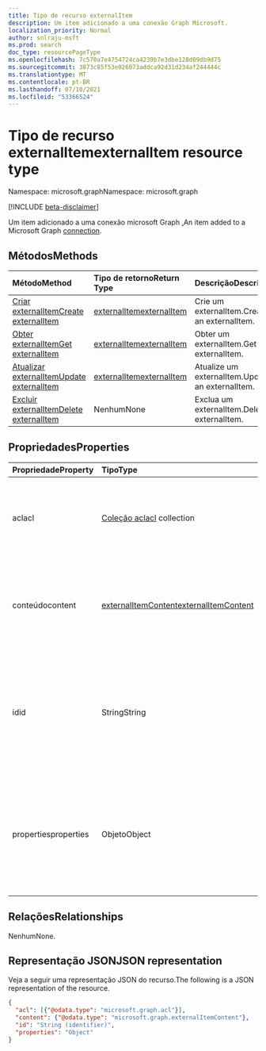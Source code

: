 ```yaml
---
title: Tipo de recurso externalItem
description: Um item adicionado a uma conexão Graph Microsoft.
localization_priority: Normal
author: snlraju-msft
ms.prod: search
doc_type: resourcePageType
ms.openlocfilehash: 7c570a7e4754724ca4239b7e3dbe128d09db9d75
ms.sourcegitcommit: 3873c85f53e026073addca92d31d234af244444c
ms.translationtype: MT
ms.contentlocale: pt-BR
ms.lasthandoff: 07/10/2021
ms.locfileid: "53366524"
---
```

# <a name="externalitem-resource-type"></a><span data-ttu-id="1fa59-103">Tipo de recurso externalItem</span><span class="sxs-lookup"><span data-stu-id="1fa59-103">externalItem resource type</span></span>

<span data-ttu-id="1fa59-104">Namespace: microsoft.graph</span><span class="sxs-lookup"><span data-stu-id="1fa59-104">Namespace: microsoft.graph</span></span>

[!INCLUDE [beta-disclaimer](../../includes/beta-disclaimer.md)]

<span data-ttu-id="1fa59-105">Um item adicionado a uma conexão microsoft Graph [.](externalconnection.md)</span><span class="sxs-lookup"><span data-stu-id="1fa59-105">An item added to a Microsoft Graph [connection](externalconnection.md).</span></span> 

## <a name="methods"></a><span data-ttu-id="1fa59-106">Métodos</span><span class="sxs-lookup"><span data-stu-id="1fa59-106">Methods</span></span>

| <span data-ttu-id="1fa59-107">Método</span><span class="sxs-lookup"><span data-stu-id="1fa59-107">Method</span></span>                                                        | <span data-ttu-id="1fa59-108">Tipo de retorno</span><span class="sxs-lookup"><span data-stu-id="1fa59-108">Return Type</span></span>                     | <span data-ttu-id="1fa59-109">Descrição</span><span class="sxs-lookup"><span data-stu-id="1fa59-109">Description</span></span> |
|:--------------------------------------------------------------|:--------------------------------|:--|
| [<span data-ttu-id="1fa59-110">Criar externalItem</span><span class="sxs-lookup"><span data-stu-id="1fa59-110">Create externalItem</span></span>](../api/externalconnection-put-items.md) | [<span data-ttu-id="1fa59-111">externalItem</span><span class="sxs-lookup"><span data-stu-id="1fa59-111">externalItem</span></span>](externalitem.md) | <span data-ttu-id="1fa59-112">Crie um externalItem.</span><span class="sxs-lookup"><span data-stu-id="1fa59-112">Create an externalItem.</span></span> |
| [<span data-ttu-id="1fa59-113">Obter externalItem</span><span class="sxs-lookup"><span data-stu-id="1fa59-113">Get externalItem</span></span>](../api/externalitem-get.md)                | [<span data-ttu-id="1fa59-114">externalItem</span><span class="sxs-lookup"><span data-stu-id="1fa59-114">externalItem</span></span>](externalitem.md) | <span data-ttu-id="1fa59-115">Obter um externalItem.</span><span class="sxs-lookup"><span data-stu-id="1fa59-115">Get an externalItem.</span></span>    |
| [<span data-ttu-id="1fa59-116">Atualizar externalItem</span><span class="sxs-lookup"><span data-stu-id="1fa59-116">Update externalItem</span></span>](../api/externalitem-update.md)          | [<span data-ttu-id="1fa59-117">externalItem</span><span class="sxs-lookup"><span data-stu-id="1fa59-117">externalItem</span></span>](externalitem.md) | <span data-ttu-id="1fa59-118">Atualize um externalItem.</span><span class="sxs-lookup"><span data-stu-id="1fa59-118">Update an externalItem.</span></span> |
| [<span data-ttu-id="1fa59-119">Excluir externalItem</span><span class="sxs-lookup"><span data-stu-id="1fa59-119">Delete externalItem</span></span>](../api/externalitem-delete.md)          | <span data-ttu-id="1fa59-120">Nenhum</span><span class="sxs-lookup"><span data-stu-id="1fa59-120">None</span></span>                            | <span data-ttu-id="1fa59-121">Exclua um externalItem.</span><span class="sxs-lookup"><span data-stu-id="1fa59-121">Delete an externalItem.</span></span> |

## <a name="properties"></a><span data-ttu-id="1fa59-122">Propriedades</span><span class="sxs-lookup"><span data-stu-id="1fa59-122">Properties</span></span>

| <span data-ttu-id="1fa59-123">Propriedade</span><span class="sxs-lookup"><span data-stu-id="1fa59-123">Property</span></span>   | <span data-ttu-id="1fa59-124">Tipo</span><span class="sxs-lookup"><span data-stu-id="1fa59-124">Type</span></span>                     | <span data-ttu-id="1fa59-125">Descrição</span><span class="sxs-lookup"><span data-stu-id="1fa59-125">Description</span></span>                          |
|:-----------|:-------------------------|:-------------------------------------|
| <span data-ttu-id="1fa59-126">acl</span><span class="sxs-lookup"><span data-stu-id="1fa59-126">acl</span></span>        | <span data-ttu-id="1fa59-127">[Coleção acl](acl.md)</span><span class="sxs-lookup"><span data-stu-id="1fa59-127">[acl](acl.md) collection</span></span> | <span data-ttu-id="1fa59-128">Uma matriz de entradas de controle de acesso.</span><span class="sxs-lookup"><span data-stu-id="1fa59-128">An array of access control entries.</span></span> <span data-ttu-id="1fa59-129">Cada entrada especifica o acesso concedido a um usuário ou grupo.</span><span class="sxs-lookup"><span data-stu-id="1fa59-129">Each entry specifies the access granted to a user or group.</span></span> <span data-ttu-id="1fa59-130">Obrigatório.</span><span class="sxs-lookup"><span data-stu-id="1fa59-130">Required.</span></span> |
| <span data-ttu-id="1fa59-131">conteúdo</span><span class="sxs-lookup"><span data-stu-id="1fa59-131">content</span></span>    | [<span data-ttu-id="1fa59-132">externalItemContent</span><span class="sxs-lookup"><span data-stu-id="1fa59-132">externalItemContent</span></span>](externalitemcontent.md) | <span data-ttu-id="1fa59-133">Uma representação em texto sem texto do conteúdo do item.</span><span class="sxs-lookup"><span data-stu-id="1fa59-133">A plain-text  representation of the contents of the item.</span></span> <span data-ttu-id="1fa59-134">O texto nesta propriedade é indexado em texto completo.</span><span class="sxs-lookup"><span data-stu-id="1fa59-134">The text in this property is full-text indexed.</span></span> <span data-ttu-id="1fa59-135">Opcional.</span><span class="sxs-lookup"><span data-stu-id="1fa59-135">Optional.</span></span> |
| <span data-ttu-id="1fa59-136">id</span><span class="sxs-lookup"><span data-stu-id="1fa59-136">id</span></span>         | <span data-ttu-id="1fa59-137">String</span><span class="sxs-lookup"><span data-stu-id="1fa59-137">String</span></span>                   | <span data-ttu-id="1fa59-138">ID exclusiva fornecida pelo desenvolvedor do item dentro do [externalConnection](externalconnection.md).</span><span class="sxs-lookup"><span data-stu-id="1fa59-138">Developer-provided unique ID of the item within the containing [externalConnection](externalconnection.md).</span></span> <span data-ttu-id="1fa59-139">Deve ser alfanumérico e um máximo de 128 caracteres.</span><span class="sxs-lookup"><span data-stu-id="1fa59-139">Must be alphanumeric and a maximum of 128 characters.</span></span> <span data-ttu-id="1fa59-140">Obrigatório.</span><span class="sxs-lookup"><span data-stu-id="1fa59-140">Required.</span></span> |
| <span data-ttu-id="1fa59-141">properties</span><span class="sxs-lookup"><span data-stu-id="1fa59-141">properties</span></span> | <span data-ttu-id="1fa59-142">Objeto</span><span class="sxs-lookup"><span data-stu-id="1fa59-142">Object</span></span>                   | <span data-ttu-id="1fa59-143">Um pacote de propriedades com as propriedades do item.</span><span class="sxs-lookup"><span data-stu-id="1fa59-143">A property bag with the properties of the item.</span></span> <span data-ttu-id="1fa59-144">As propriedades DEVEM estar em conformidade [com o esquema](schema.md) definido para [externalConnection](externalconnection.md).</span><span class="sxs-lookup"><span data-stu-id="1fa59-144">The properties MUST conform to the [schema](schema.md) defined for the [externalConnection](externalconnection.md).</span></span> <span data-ttu-id="1fa59-145">Obrigatório.</span><span class="sxs-lookup"><span data-stu-id="1fa59-145">Required.</span></span> |

## <a name="relationships"></a><span data-ttu-id="1fa59-146">Relações</span><span class="sxs-lookup"><span data-stu-id="1fa59-146">Relationships</span></span>

<span data-ttu-id="1fa59-147">Nenhum</span><span class="sxs-lookup"><span data-stu-id="1fa59-147">None.</span></span>

## <a name="json-representation"></a><span data-ttu-id="1fa59-148">Representação JSON</span><span class="sxs-lookup"><span data-stu-id="1fa59-148">JSON representation</span></span>

<span data-ttu-id="1fa59-149">Veja a seguir uma representação JSON do recurso.</span><span class="sxs-lookup"><span data-stu-id="1fa59-149">The following is a JSON representation of the resource.</span></span>

<!-- {
  "blockType": "resource",
  "optionalProperties": [

  ],
  "@odata.type": "microsoft.graph.externalItem",
  "keyProperty": "id"
}-->

```json
{
  "acl": [{"@odata.type": "microsoft.graph.acl"}],
  "content": {"@odata.type": "microsoft.graph.externalItemContent"},
  "id": "String (identifier)",
  "properties": "Object"
}
```

<!-- uuid: 16cd6b66-4b1a-43a1-adaf-3a886856ed98
2019-02-04 14:57:30 UTC -->
<!-- {
  "type": "#page.annotation",
  "description": "externalItem resource",
  "keywords": "",
  "section": "documentation",
  "tocPath": "",
  "suppressions": [
    "Error: microsoft.graph.externalItem/properties:\r\n      Referenced type microsoft.graph.object is not defined in the doc set! Potential suggestion: microsoft.graph.directoryObject"
  ]
}-->
